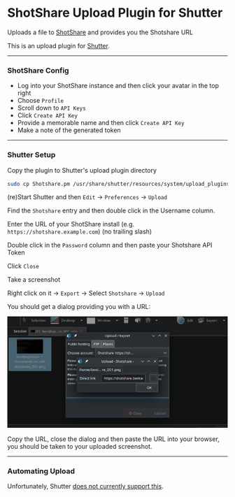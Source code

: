 # ShotShare Upload Plugin for Shutter

Uploads a file to [ShotShare](https://github.com/mdshack/shotshare) and provides you the Shotshare URL

This is an upload plugin for [Shutter](http://shutter-project.org/).

----

### ShotShare Config

* Log into your ShotShare instance and then click your avatar in the top right
* Choose `Profile`
* Scroll down to `API Keys`
* Click `Create API Key`
* Provide a memorable name and then click `Create API Key`
* Make a note of the generated token

----

### Shutter Setup

Copy the plugin to Shutter's upload plugin directory

```sh
sudo cp Shotshare.pm /usr/share/shutter/resources/system/upload_plugins/upload/
```

(re)Start Shutter and then `Edit` -> `Preferences` -> `Upload`

Find the `Shotshare` entry and then double click in the Username column.

Enter the URL of your ShotShare install (e.g. `https://shotshare.example.com`) (no trailing slash)

Double click in the `Password` column and then paste your Shotshare API Token

Click `Close`

Take a screenshot

Right click on it -> `Export` -> Select `Shotshare` -> `Upload`

You should get a dialog providing you with a URL:

![Screenshot of Shutter providing the URL of a screenshot](images/url_dialog.png)

Copy the URL, close the dialog and then paste the URL into your browser, you should be taken to your uploaded screenshot.

----

### Automating Upload

Unfortunately, Shutter [does not currently support this](https://bugs.launchpad.net/shutter/+bug/468352/).
